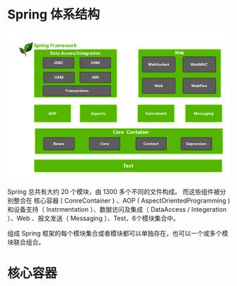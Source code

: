 # Spring 体系结构
![Spring5 模块结构图](https://github.com/ybqdren/spring-framework/blob/my-spring/img.png)

Spring 总共有大约 20 个模块，由 1300 多个不同的文件构成。
而这些组件被分别整合在 核心容器 ( ConreContainer ) 、AOP ( AspectOrientedProgramming ) 
和设备支持（ Instrmentation ）、数据访问及集成（ DataAccess / Integeration ）、Web 、报文发送（ Messaging ）、Test，6个模块集合中。

组成 Spring 框架的每个模块集合或者模块都可以单独存在，也可以一个或多个模块联合组合。

# 核心容器




